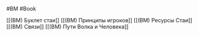 #BM  #Book 

[[(BM) Буклет стаи]]
[[(BM) Принципы игроков]]
[[(BM) Ресурсы Стаи]]
[[(BM) Связи]]
[[(BM) Пути Волка и Человека]]